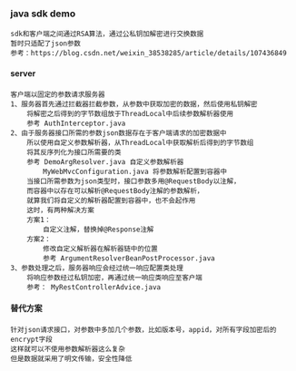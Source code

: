 ### java sdk demo

    sdk和客户端之间通过RSA算法，通过公私钥加解密进行交换数据
    暂时只适配了json参数
    参考：https://blog.csdn.net/weixin_38538285/article/details/107436849
    
#### server
    客户端以固定的参数请求服务器
    1、服务器首先通过拦截器拦截参数，从参数中获取加密的数据，然后使用私钥解密
        将解密之后得到的字节数组放于ThreadLocal中后续参数解析器使用
        参考 AuthInterceptor.java
    2、由于服务器接口所需的参数json数据存在于客户端请求的加密数据中
        所以使用自定义参数解析器，从ThreadLocal中获取解析后得到的字节数组
        将其反序列化为接口所需要的类
        参考 DemoArgResolver.java 自定义参数解析器
            MyWebMvcConfiguration.java 将参数解析配置到容器中
        当接口所需参数为json类型时，接口参数多用@RequestBody以注解，
        而容器中以存在可以解析@RequestBody注解的参数解析，
        就算我们将自定义的解析器配置到容器中，也不会起作用
        这时，有两种解决方案
        方案1：
            自定义注解，替换掉@Response注解
        方案2：
            修改自定义解析器在解析器链中的位置
            参考 ArgumentResolverBeanPostProcessor.java
    3、参数处理之后，服务器响应会经过统一响应配置类处理
        将响应参数经过私钥加密，再通过统一响应类响应至客户端
        参考： MyRestControllerAdvice.java

#### 替代方案
    针对json请求接口，对参数中多加几个参数，比如版本号，appid，对所有字段加密后的encrypt字段
    这样就可以不使用参数解析器这么复杂
    但是数据就采用了明文传输，安全性降低
